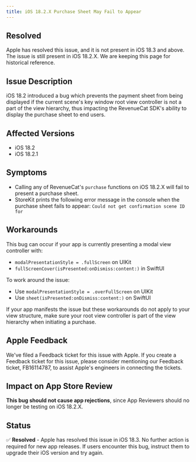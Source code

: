 ```yaml
---
title: iOS 18.2.X Purchase Sheet May Fail to Appear
---
```


## Resolved

Apple has resolved this issue, and it is not present in iOS 18.3 and above. The issue is still present in iOS 18.2.X. We are keeping this page for historical reference.

## Issue Description

iOS 18.2 introduced a bug which prevents the payment sheet from being displayed if the current scene's key window root view controller is not a part of the view hierarchy, thus impacting the RevenueCat SDK's ability to display the purchase sheet to end users.

## Affected Versions

- iOS 18.2
- iOS 18.2.1

## Symptoms

- Calling any of RevenueCat's `purchase` functions on iOS 18.2.X will fail to present a purchase sheet.
- StoreKit prints the following error message in the console when the purchase sheet fails to appear: `Could not get confirmation scene ID for`

## Workarounds

This bug can occur if your app is currently presenting a modal view controller with:

- `modalPresentationStyle = .fullScreen` on UIKit
- `fullScreenCover(isPresented:onDismiss:content:)` in SwiftUI

To work around the issue:

- Use `modalPresentationStyle = .overFullScreen` on UIKit
- Use `sheet(isPresented:onDismiss:content:)` on SwiftUI

If your app manifests the issue but these workarounds do not apply to your view structure, make sure your root view controller is part of the view hierarchy when initiating a purchase.

## Apple Feedback

We've filed a Feedback ticket for this issue with Apple. If you create a Feedback ticket for this issue, please consider mentioning our Feedback ticket, FB16114787, to assist Apple's engineers in connecting the tickets.

## Impact on App Store Review

**This bug should not cause app rejections**, since App Reviewers should no longer be testing on iOS 18.2.X.

## Status

✅ **Resolved** - Apple has resolved this issue in iOS 18.3. No further action is required for new app releases. If users encounter this bug, instruct them to upgrade their iOS version and try again.
